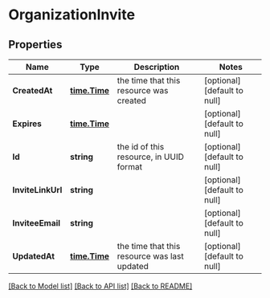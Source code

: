 # OrganizationInvite

## Properties
Name | Type | Description | Notes
------------ | ------------- | ------------- | -------------
**CreatedAt** | [**time.Time**](time.Time.md) | the time that this resource was created | [optional] [default to null]
**Expires** | [**time.Time**](time.Time.md) |  | [optional] [default to null]
**Id** | **string** | the id of this resource, in UUID format | [optional] [default to null]
**InviteLinkUrl** | **string** |  | [optional] [default to null]
**InviteeEmail** | **string** |  | [optional] [default to null]
**UpdatedAt** | [**time.Time**](time.Time.md) | the time that this resource was last updated | [optional] [default to null]

[[Back to Model list]](../README.md#documentation-for-models) [[Back to API list]](../README.md#documentation-for-api-endpoints) [[Back to README]](../README.md)

